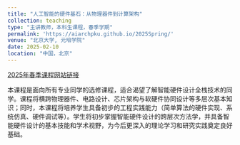 ```yaml
---
title: "人工智能的硬件基石：从物理器件到计算架构"
collection: teaching
type: "主讲教师，本科生课程，春季学期"
permalink: 'https://aiarchpku.github.io/2025Spring/'
venue: "北京大学, 元培学院"
date: 2025-02-10
location: "中国，北京"
---
```


<p><a href="https://aiarchpku.github.io/2025Spring/">2025年春季课程网站链接</a></p>

本课程是面向所有专业同学的选修课程，适合渴望了解智能硬件设计全栈技术的同学。课程将横跨物理器件、电路设计、芯片架构与软硬件协同设计等多层次基本知识；同时，本课程将培养学生具备初步的工程实践能力（简单算法的硬件实现、系统仿真、硬件调试等）。学生将初步掌握智能硬件设计的跨层次方法学，并具备智能硬件设计的基本技能和学术视野，为今后更深入的理论学习和研究实践奠定良好基础。
